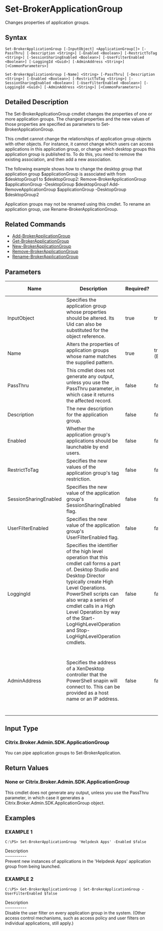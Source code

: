 ﻿# Set-BrokerApplicationGroup

   Changes properties of application groups.

## Syntax
```
Set-BrokerApplicationGroup [-InputObject] <ApplicationGroup[]> [-PassThru] [-Description <String>] [-Enabled <Boolean>] [-RestrictToTag <String>] [-SessionSharingEnabled <Boolean>] [-UserFilterEnabled <Boolean>] [-LoggingId <Guid>] [-AdminAddress <String>] [<CommonParameters>]

Set-BrokerApplicationGroup [-Name] <String> [-PassThru] [-Description <String>] [-Enabled <Boolean>] [-RestrictToTag <String>] [-SessionSharingEnabled <Boolean>] [-UserFilterEnabled <Boolean>] [-LoggingId <Guid>] [-AdminAddress <String>] [<CommonParameters>]
```

## Detailed Description
   The Set-BrokerApplicationGroup cmdlet changes the properties of one or more application groups. The changed properties and the new values of those properties are specified as parameters to Set-BrokerApplicationGroup.

This cmdlet cannot change the relationships of application group objects with other objects. For instance, it cannot change which users can access applications in this application group, or change which desktop groups this application group is published to. To do this, you need to remove the existing association, and then add a new association.

The following example shows how to change the desktop group that application group $applicationGroup is associated with from $desktopGroup1 to $desktopGroup2:
Remove-BrokerApplicationGroup $applicationGroup -DesktopGroup $desktopGroup1
Add-RemoveApplicationGroup $applicationGroup -DesktopGroup $desktopGroup2

Application groups may not be renamed using this cmdlet. To rename an application group, use Rename-BrokerApplicationGroup.

## Related Commands
  * [Add-BrokerApplicationGroup](Add-BrokerApplicationGroup/)
  * [Get-BrokerApplicationGroup](Get-BrokerApplicationGroup/)
  * [New-BrokerApplicationGroup](New-BrokerApplicationGroup/)
  * [Remove-BrokerApplicationGroup](Remove-BrokerApplicationGroup/)
  * [Rename-BrokerApplicationGroup](Rename-BrokerApplicationGroup/)
## Parameters

| Name   | Description | Required? | Pipeline Input | Default Value |
| --- | --- | --- | --- | --- |
| InputObject | Specifies the application group whose properties should be altered. Its Uid can also be substituted for the object reference. | true | true (ByValue) |  |
| Name | Alters the properties of application groups whose name matches the supplied pattern. | true | true (ByPropertyName) |  |
| PassThru | This cmdlet does not generate any output, unless you use the PassThru parameter, in which case it returns the affected record. | false | false | False |
| Description | The new description for the application group. | false | false |  |
| Enabled | Whether the application group's applications should be launchable by end users. | false | false |  |
| RestrictToTag | Specifies the new values of the application group's tag restriction. | false | false |  |
| SessionSharingEnabled | Specifies the new value of the application group's SessionSharingEnabled flag. | false | false |  |
| UserFilterEnabled | Specifies the new value of the application group's UserFilterEnabled flag. | false | false |  |
| LoggingId | Specifies the identifier of the high level operation that this cmdlet call forms a part of. Desktop Studio and Desktop Director typically create High Level Operations. PowerShell scripts can also wrap a series of cmdlet calls in a High Level Operation by way of the Start-LogHighLevelOperation and Stop-LogHighLevelOperation cmdlets. | false | false |  |
| AdminAddress | Specifies the address of a XenDesktop controller that the PowerShell snapin will connect to. This can be provided as a host name or an IP address. | false | false | Localhost. Once a value is provided by any cmdlet, this value will become the default. |

## Input Type
### Citrix.Broker.Admin.SDK.ApplicationGroup
   You can pipe application groups to Set-BrokerApplication.
## Return Values
### None or Citrix.Broker.Admin.SDK.ApplicationGroup
   This cmdlet does not generate any output, unless you use the PassThru parameter, in which case it generates a Citrix.Broker.Admin.SDK.ApplicationGroup object.
## Examples

### EXAMPLE 1
```
C:\PS> Set-BrokerApplicationGroup 'Helpdesk Apps' -Enabled $false
```
   Description<br>-----------<br>Prevent new instances of applications in the 'Helpdesk Apps' application group from being launched.
### EXAMPLE 2
```
C:\PS> Get-BrokerApplicationGroup | Set-BrokerApplicationGroup -UserFilterEnabled $false
```
   Description<br>-----------<br>Disable the user filter on every application group in the system. (Other access control mechanisms, such as access policy and user filters on individual applications, still apply.)
